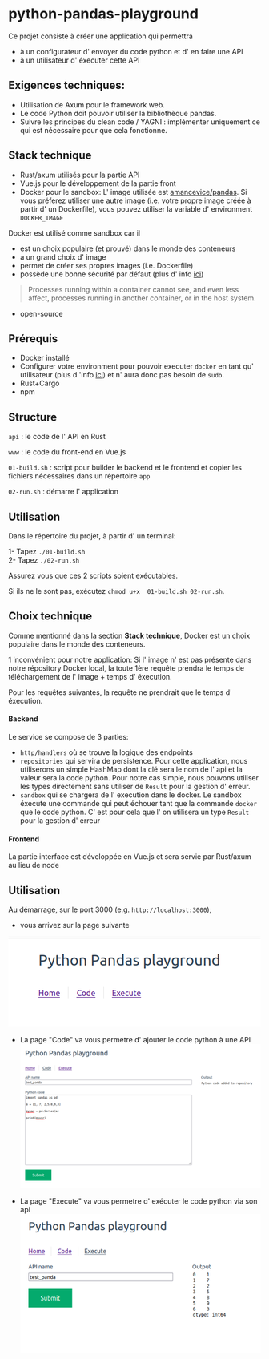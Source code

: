 # python-pandas-playground

Ce projet consiste à créer une application qui permettra

* à un configurateur d' envoyer du code python et d' en faire une API
* à un utilisateur d' éxecuter cette API

## Exigences techniques:
* Utilisation de Axum pour le framework web.
* Le code Python doit pouvoir utiliser la bibliothèque pandas.
* Suivre les principes du clean code / YAGNI : implémenter uniquement ce qui est nécessaire pour que cela fonctionne.

## Stack technique

* Rust/axum utilisés pour la partie API
* Vue.js pour le développement de la partie front
* Docker pour le sandbox: L' image utilisée est [amancevice/pandas](https://hub.docker.com/r/amancevice/pandas). Si vous préferez utiliser une autre image (i.e. votre propre image créée à partir d' un Dockerfile), vous pouvez utiliser la variable d' environment `DOCKER_IMAGE`

Docker est utilisé comme sandbox car il
* est un choix populaire (et prouvé) dans le monde des conteneurs
* a un grand choix d' image
* permet de créer ses propres images (i.e. Dockerfile)
* possède une bonne sécurité par défaut (plus d' info [ici](https://docs.docker.com/engine/security/#:~:text=this%20blog%20post%20.-,Conclusions,or%20another%20appropriate%20hardening%20system.))
> Processes running within a container cannot see, and even less affect, processes running in another container, or in the host system.
* open-source

## Prérequis
* Docker installé
* Configurer votre environment pour pouvoir executer `docker` en tant qu' utilisateur (plus d 'info [ici](https://docs.docker.com/engine/install/linux-postinstall/)) et n' aura donc pas besoin de `sudo`.
* Rust+Cargo
* npm



## Structure

`api` : le code de l' API en Rust

`www` : le code du front-end en Vue.js

`01-build.sh`   : script pour builder le backend et le frontend et copier les fichiers nécessaires dans un répertoire `app`

`02-run.sh`     : démarre l' application


## Utilisation
Dans le répertoire du projet, à partir d' un terminal:

1- Tapez  `./01-build.sh`  
2- Tapez `./02-run.sh`

Assurez vous que ces 2 scripts soient exécutables. 

Si ils ne le sont pas, exécutez `chmod u+x  01-build.sh 02-run.sh`.


## Choix technique
Comme mentionné dans la section **Stack technique**, Docker est un choix populaire dans le monde des conteneurs.

1 inconvénient pour notre application: Si l' image n' est pas présente dans notre répository Docker local, la toute 1ère requête prendra le temps de téléchargement de l' image + temps d' éxecution.

Pour les requêtes suivantes, la requête ne prendrait que le temps d' éxecution.


#### Backend
Le service se compose de 3 parties:
- `http/handlers` où se trouve la logique des endpoints
- `repositories` qui servira de persistence. Pour cette application, nous utiliserons un simple HashMap dont la clé sera le nom de l' api et la valeur sera la code python. Pour notre cas simple, nous pouvons utiliser les types directement sans utiliser de `Result` pour la gestion d' erreur. 
- `sandbox` qui se chargera de l' execution dans le docker. Le sandbox éxecute une commande qui peut échouer tant que la commande `docker` que le code python. C' est pour cela que l' on utilisera un type `Result` pour la gestion d' erreur


#### Frontend
La partie interface est développée en Vue.js et sera servie par Rust/axum au lieu de node

## Utilisation

Au démarrage, sur le port 3000 (e.g. `http://localhost:3000`), 

* vous arrivez sur la page suivante

![](docs/home.png)

* La page "Code" va vous permetre d' ajouter le code python à une API
![](docs/code.png)

* La page "Execute" va vous permetre d' exécuter le code python via son api
![](docs/execute.png)